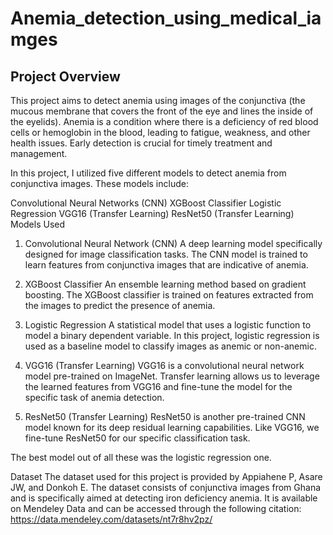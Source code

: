 # Anemia_detection_using_medical_iamges

## Project Overview
This project aims to detect anemia using images of the conjunctiva (the mucous membrane that covers the front of the eye and lines the inside of the eyelids). Anemia is a condition where there is a deficiency of red blood cells or hemoglobin in the blood, leading to fatigue, weakness, and other health issues. Early detection is crucial for timely treatment and management.

In this project, I utilized five different models to detect anemia from conjunctiva images. These models include:

Convolutional Neural Networks (CNN)
XGBoost Classifier
Logistic Regression
VGG16 (Transfer Learning)
ResNet50 (Transfer Learning)
Models Used
1. Convolutional Neural Network (CNN)
A deep learning model specifically designed for image classification tasks. The CNN model is trained to learn features from conjunctiva images that are indicative of anemia.

2. XGBoost Classifier
An ensemble learning method based on gradient boosting. The XGBoost classifier is trained on features extracted from the images to predict the presence of anemia.

3. Logistic Regression
A statistical model that uses a logistic function to model a binary dependent variable. In this project, logistic regression is used as a baseline model to classify images as anemic or non-anemic.

4. VGG16 (Transfer Learning)
VGG16 is a convolutional neural network model pre-trained on ImageNet. Transfer learning allows us to leverage the learned features from VGG16 and fine-tune the model for the specific task of anemia detection.

5. ResNet50 (Transfer Learning)
ResNet50 is another pre-trained CNN model known for its deep residual learning capabilities. Like VGG16, we fine-tune ResNet50 for our specific classification task.

The best model out of all these was the logistic regression one.

Dataset
The dataset used for this project is provided by Appiahene P, Asare JW, and Donkoh E. The dataset consists of conjunctiva images from Ghana and is specifically aimed at detecting iron deficiency anemia. It is available on Mendeley Data and can be accessed through the following citation: https://data.mendeley.com/datasets/nt7r8hv2pz/



